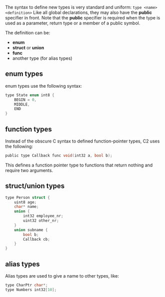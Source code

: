 
The syntax to define new types is very standard and uniform: `type <name> <definition>`
Like all global declarations, they may also have the __public__ specifier in front.
Note that the __public__ specifier is required when the type is used as a parameter, return type
or a member of a public symbol.

The definition can be:

* __enum__
* __struct__ or __union__
* __func__
* another type (for alias types)

## enum types

enum types use the following syntax:
```c
type State enum int8 {
    BEGIN = 0,
    MIDDLE,
    END
}
```

## function types

Instead of the obscure C syntax to defined function-pointer types, C2 uses the
following:
```c
public type Callback func void(int32 a, bool b);
```
This defines a function pointer type to functions that return nothing and require two
arguments.

## struct/union types

```c
type Person struct {
    uint8 age;
    char* name;
    union {
        int32 employee_nr;
        uint32 other_nr;
    }
    union subname {
        bool b;
        Callback cb;
    }
}
```

## alias types
Alias types are used to give a name to other types, like:

```c
type CharPtr char*;
type Numbers int32[10];
```



